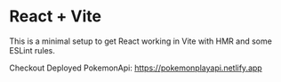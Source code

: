 # React + Vite

This is a minimal setup to get React working in Vite with HMR and some ESLint rules.

Checkout Deployed PokemonApi: https://pokemonplayapi.netlify.app

